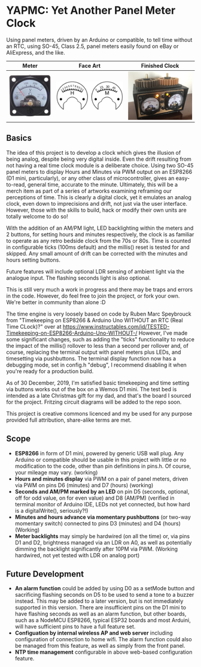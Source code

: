 # YAPMC: Yet Another Panel Meter Clock
Using panel meters, driven by an Arduino or compatible, to tell time without an RTC, using SO-45, Class 2.5, panel meters easily found on eBay or AliExpress, and the like.

Meter        | Face Art      | Finished Clock
------------ | ------------- | -------------
![s-l1600](panel-meter-clock-case/s-l1600.jpg) | ![New dials](panel-meter-clock-case/round-meter-dial.png) | ![Meter Case](panel-meter-clock-case/clock-sml.jpeg)
          
## Basics
The idea of this project is to develop a clock which gives the illusion of being analog, despite being very digital inside. Even the drift resulting from not having a real time clock module is a deliberate choice. Using two SO-45 panel meters to display Hours and Minutes via PWM output on an ESP8266 (D1 mini, particularly), or any other class of microcontroller, gives an easy-to-read, general time, accurate to the minute. Ultimately, this will be a merch item as part of a series of artworks examining reframing our perceptions of time. This is clearly a digital clock, yet it emulates an analog clock, even down to imprecisions and drift, not just via the user interface. However, those with the skills to build, hack or modify their own units are totally welcome to do so! 

With the addition of an AM/PM light, LED backlighting within the meters and 2 buttons, for setting hours and minutes respectively, the clock is as familiar to operate as any retro bedside clock from the 70s or 80s. Time is counted in configurable ticks (100ms default) and the millis() reset is tested for and skipped. Any small amount of drift can be corrected with the minutes and hours setting buttons.

Future features will include optional LDR sensing of ambient light via the analogue input. The flashing seconds light is also optional.

This is still very much a work in progress and there may be traps and errors in the code. However, do feel free to join the project, or fork your own. We're better in community than alone :D

The time engine is very loosely based on code by Ruben Marc Speybrouck from "Timekeeping on ESP8266 & Arduino Uno WITHOUT an RTC (Real Time CLock)?" over at https://www.instructables.com/id/TESTED-Timekeeping-on-ESP8266-Arduino-Uno-WITHOUT-/ However, I've made some significant changes, such as adding the "ticks" functionality to reduce the impact of the millis() rollover to less than a second per rollover and, of course, replacing the terminal output with panel meters plus LEDs, and timesetting via pushbuttons. The terminal display function now has a debugging mode, set in config.h "debug", I recommend disabling it when you're ready for a production build.

As of 30 December, 2019, I'm satisfied basic timekeeping and time setting via buttons works out of the box on a Wemos D1 mini. The test bed is intended as a late Christmas gift for my dad, and that's the board I sourced for the project. Fritzing circuit diagrams will be added to the repo soon.
 
This project is creative commons licenced and my be used for any purpose provided full attribution, share-alike terms are met.

## Scope
* __ESP8266__ in form of D1 mini, powered by generic USB wall plug. Any Arduino or compatible should be usable in this project with little or no modification to the code, other than pin definitions in pins.h. Of course, your mileage may vary. (working)
* __Hours and minutes display__ via PWM on a pair of panel meters, driven via PWM on pins D6 (minutes) and D7 (hours) (working)
* __Seconds and AM/PM marked by an LED__ on pin D5 (seconds, optional, off for odd value, on for even value) and D8 (AM/PM) (verified in terminal monitor of Arduino IDE, LEDs not yet connected, but how hard is a digitalWrite(), seriously?!)
* __Minutes and hours advance via momentary pushbuttons__ (or two-way momentary switch) connected to pins D3 (minutes) and D4 (hours) (Working)
* __Meter backlights__ may simply be hardwired (on all the time) or, via pins D1 and D2, brightness managed via an LDR on A0, as well as potentially dimming the backlight significantly after 10PM via PWM. (Working hardwired, not yet tested with LDR on analog port)
## Future Development
* __An alarm function__ could be added by using D0 as a setMode button and sacrificing flashing seconds on D5 to be used to send a tone to a buzzer instead. This may be added to a later version, but is not immediately supported in this version. There are insufficient pins on the D1 mini to have flashing seconds as well as an alarm function, but other boards, such as a NodeMCU ESP8266, typical ESP32 boards and most Arduini, will have sufficient pins to have a full feature set.
* __Configuation by internal wireless AP and web server__ including configuration of connection to home wifi. The alarm function could also be managed from this feature, as well as simply from the front panel.
* __NTP time management__ configurable in above web-based configuration feature.
